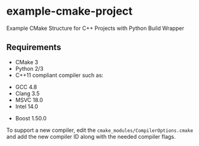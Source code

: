 # example-cmake-project

Example CMake Structure for C++ Projects with Python Build Wrapper

## Requirements

* CMake 3
* Python 2/3
* C++11 compliant compiler such as:
 + GCC 4.8
 + Clang 3.5
 + MSVC 18.0
 + Intel 14.0
* Boost 1.50.0

To support a new compiler, edit the `cmake_modules/CompilerOptions.cmake` and add the new compiler ID along with the needed compiler flags.
